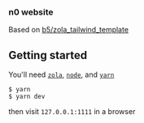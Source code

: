 ### n0 website

Based on [b5/zola_tailwind_template](https://github.com/b5/zola_tailwind_template)

## Getting started
You'll need [`zola`](https://getzola.org), [`node`](), and [`yarn`]()

```
$ yarn
$ yarn dev
```

then visit `127.0.0.1:1111` in a browser
